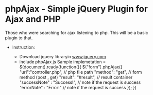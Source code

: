 phpAjax - Simple jQuery Plugin for Ajax and PHP
=======



Those who were searching for ajax listening to php. This will be a basic plugin to that.
- Instruction:

	- Download jquery libraryin www.jquery.com
	- include phpAjax.js
Sample implemetation
=
	$(document).ready(function(){
		$("form").phpAjax({
			"url":"controller.php",     // php file path
			"method": "get",            // form method (post , get)
			"result": "#result",        // result container
			"successNote" : "Success!",   // note if the request is success
			"errorNote" : "Error!"   // note if the request is success
		});
	})


